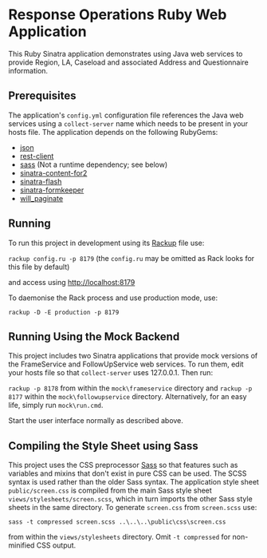Response Operations Ruby Web Application
========================================

This Ruby Sinatra application demonstrates using Java web services to provide Region, LA, Caseload and associated Address and Questionnaire information.

Prerequisites
-------------

The application's `config.yml` configuration file references the Java web services using a `collect-server` name which needs to be present in your hosts file. The application depends on the following RubyGems:

* [json](http://flori.github.io/json/)
* [rest-client](https://github.com/rest-client/rest-client)
* [sass](https://github.com/sass/sass) (Not a runtime dependency; see below)
* [sinatra-content-for2](https://github.com/Undev/sinatra-content-for2)
* [sinatra-flash](https://github.com/SFEley/sinatra-flash)
* [sinatra-formkeeper](https://github.com/lyokato/sinatra-formkeeper)
* [will_paginate](https://github.com/mislav/will_paginate)

Running
-------

To run this project in development using its [Rackup](http://rack.github.io/) file use:

  `rackup config.ru -p 8179` (the `config.ru` may be omitted as Rack looks for this file by default)

and access using [http://localhost:8179](http://localhost:8179)

To daemonise the Rack process and use production mode, use:

  `rackup -D -E production -p 8179`

Running Using the Mock Backend
------------------------------

This project includes two Sinatra applications that provide mock versions of the FrameService and FollowUpService web services. To run them, edit your hosts file so that `collect-server` uses 127.0.0.1. Then run:

  `rackup -p 8178` from within the `mock\frameservice` directory and `rackup -p 8177` within the `mock\followupservice` directory. Alternatively, for an easy life, simply run `mock\run.cmd`.

Start the user interface normally as described above.

Compiling the Style Sheet using Sass
------------------------------------

This project uses the CSS preprocessor [Sass](http://sass-lang.com/) so that features such as variables and mixins that don't exist in pure CSS can be used. The SCSS syntax is used rather than the older Sass syntax. The application style sheet `public/screen.css` is compiled from the main Sass style sheet `views/stylesheets/screen.scss`, which in turn imports the other Sass style sheets in the same directory. To generate `screen.css` from `screen.scss` use:

 `sass -t compressed screen.scss ..\..\..\public\css\screen.css`

 from within the `views/stylesheets` directory. Omit `-t compressed` for non-minified CSS output.
